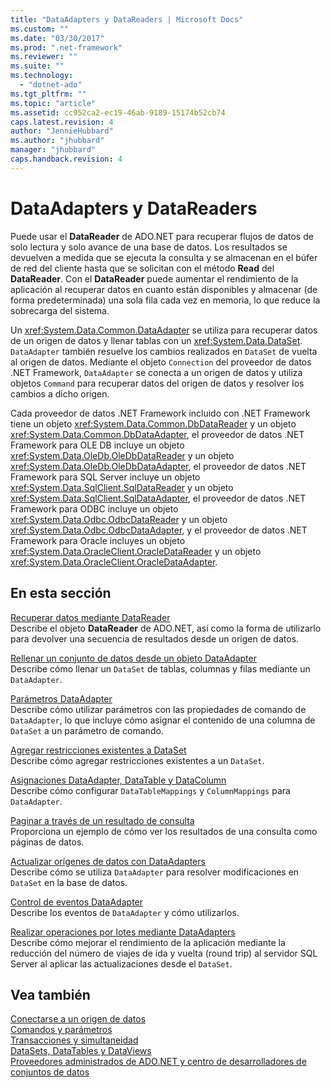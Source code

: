 ```yaml
---
title: "DataAdapters y DataReaders | Microsoft Docs"
ms.custom: ""
ms.date: "03/30/2017"
ms.prod: ".net-framework"
ms.reviewer: ""
ms.suite: ""
ms.technology: 
  - "dotnet-ado"
ms.tgt_pltfrm: ""
ms.topic: "article"
ms.assetid: cc952ca2-ec19-46ab-9189-15174b52cb74
caps.latest.revision: 4
author: "JennieHubbard"
ms.author: "jhubbard"
manager: "jhubbard"
caps.handback.revision: 4
---
```

# DataAdapters y DataReaders
Puede usar el **DataReader** de ADO.NET para recuperar flujos de datos de solo lectura y solo avance de una base de datos.  Los resultados se devuelven a medida que se ejecuta la consulta y se almacenan en el búfer de red del cliente hasta que se solicitan con el método **Read** del **DataReader**.  Con el **DataReader** puede aumentar el rendimiento de la aplicación al recuperar datos en cuanto están disponibles y almacenar \(de forma predeterminada\) una sola fila cada vez en memoria, lo que reduce la sobrecarga del sistema.  
  
 Un <xref:System.Data.Common.DataAdapter> se utiliza para recuperar datos de un origen de datos y llenar tablas con un <xref:System.Data.DataSet>.  `DataAdapter` también resuelve los cambios realizados en `DataSet` de vuelta al origen de datos.  Mediante el objeto `Connection` del proveedor de datos .NET Framework, `DataAdapter` se conecta a un origen de datos y utiliza objetos `Command` para recuperar datos del origen de datos y resolver los cambios a dicho origen.  
  
 Cada proveedor de datos .NET Framework incluido con .NET Framework tiene un objeto <xref:System.Data.Common.DbDataReader> y un objeto <xref:System.Data.Common.DbDataAdapter>, el proveedor de datos .NET Framework para OLE DB incluye un objeto <xref:System.Data.OleDb.OleDbDataReader> y un objeto <xref:System.Data.OleDb.OleDbDataAdapter>, el proveedor de datos .NET Framework para SQL Server incluye un objeto <xref:System.Data.SqlClient.SqlDataReader> y un objeto <xref:System.Data.SqlClient.SqlDataAdapter>, el proveedor de datos .NET Framework para ODBC incluye un objeto <xref:System.Data.Odbc.OdbcDataReader> y un objeto <xref:System.Data.Odbc.OdbcDataAdapter>, y el proveedor de datos .NET Framework para Oracle incluyes un objeto <xref:System.Data.OracleClient.OracleDataReader> y un objeto <xref:System.Data.OracleClient.OracleDataAdapter>.  
  
## En esta sección  
 [Recuperar datos mediante DataReader](../../../../docs/framework/data/adonet/retrieving-data-using-a-datareader.md)  
 Describe el objeto **DataReader** de ADO.NET, así como la forma de utilizarlo para devolver una secuencia de resultados desde un origen de datos.  
  
 [Rellenar un conjunto de datos desde un objeto DataAdapter](../../../../docs/framework/data/adonet/populating-a-dataset-from-a-dataadapter.md)  
 Describe cómo llenar un `DataSet` de tablas, columnas y filas mediante un `DataAdapter`.  
  
 [Parámetros DataAdapter](../../../../docs/framework/data/adonet/dataadapter-parameters.md)  
 Describe cómo utilizar parámetros con las propiedades de comando de `DataAdapter`, lo que incluye cómo asignar el contenido de una columna de `DataSet` a un parámetro de comando.  
  
 [Agregar restricciones existentes a DataSet](../../../../docs/framework/data/adonet/adding-existing-constraints-to-a-dataset.md)  
 Describe cómo agregar restricciones existentes a un `DataSet`.  
  
 [Asignaciones DataAdapter, DataTable y DataColumn](../../../../docs/framework/data/adonet/dataadapter-datatable-and-datacolumn-mappings.md)  
 Describe cómo configurar `DataTableMappings` y `ColumnMappings` para `DataAdapter`.  
  
 [Paginar a través de un resultado de consulta](../../../../docs/framework/data/adonet/paging-through-a-query-result.md)  
 Proporciona un ejemplo de cómo ver los resultados de una consulta como páginas de datos.  
  
 [Actualizar orígenes de datos con DataAdapters](../../../../docs/framework/data/adonet/updating-data-sources-with-dataadapters.md)  
 Describe cómo se utiliza `DataAdapter` para resolver modificaciones en `DataSet` en la base de datos.  
  
 [Control de eventos DataAdapter](../../../../docs/framework/data/adonet/handling-dataadapter-events.md)  
 Describe los eventos de `DataAdapter` y cómo utilizarlos.  
  
 [Realizar operaciones por lotes mediante DataAdapters](../../../../docs/framework/data/adonet/performing-batch-operations-using-dataadapters.md)  
 Describe cómo mejorar el rendimiento de la aplicación mediante la reducción del número de viajes de ida y vuelta \(round trip\) al servidor SQL Server al aplicar las actualizaciones desde el `DataSet`.  
  
## Vea también  
 [Conectarse a un origen de datos](../../../../docs/framework/data/adonet/connecting-to-a-data-source.md)   
 [Comandos y parámetros](../../../../docs/framework/data/adonet/commands-and-parameters.md)   
 [Transacciones y simultaneidad](../../../../docs/framework/data/adonet/transactions-and-concurrency.md)   
 [DataSets, DataTables y DataViews](../../../../docs/framework/data/adonet/dataset-datatable-dataview/index.md)   
 [Proveedores administrados de ADO.NET y centro de desarrolladores de conjuntos de datos](http://go.microsoft.com/fwlink/?LinkId=217917)